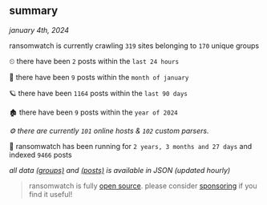 
## summary
_january 4th, 2024_

ransomwatch is currently crawling `319` sites belonging to `170` unique groups

⏲ there have been `2` posts within the `last 24 hours`

🦈 there have been `9` posts within the `month of january`

🪐 there have been `1164` posts within the `last 90 days`

🏚 there have been `9` posts within the `year of 2024`

_⚙️ there are currently `101` online hosts & `102` custom parsers._

🦕 ransomwatch has been running for `2 years, 3 months and 27 days` and indexed `9466` posts

_all data  [(groups)](http://ransomwhat.telemetry.ltd/groups) and [(posts)](http://ransomwhat.telemetry.ltd/posts) is available in JSON (updated hourly)_

> ransomwatch is fully [open source](https://github.com/joshhighet/ransomwatch#ransomwatch--). please consider [sponsoring](https://github.com/sponsors/joshhighet) if you find it useful!
